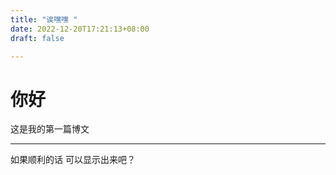 ```yaml
---
title: "诶嘿嘿 "
date: 2022-12-20T17:21:13+08:00
draft: false

---
```


# 你好

这是我的第一篇博文<br><hr>

如果顺利的话 可以显示出来吧？
